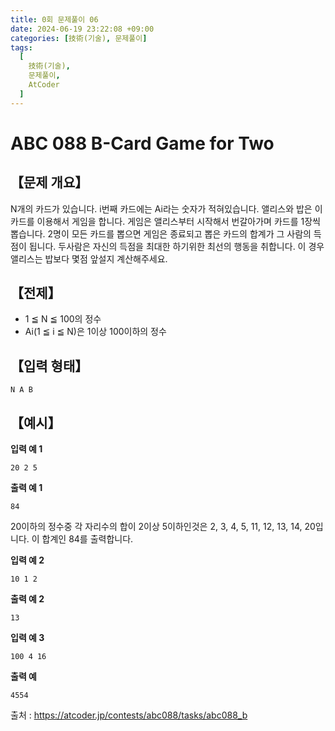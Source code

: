 ```yaml
---
title: 0회 문제풀이 06
date: 2024-06-19 23:22:08 +09:00
categories: [技術(기술), 문제풀이]
tags:
  [
    技術(기술),
    문제풀이,
    AtCoder
  ]
---
```

# ABC 088 B-Card Game for Two
## 【문제 개요】
N개의 카드가 있습니다. i번째 카드에는 Ai라는 숫자가 적혀있습니다.
앨리스와 밥은 이 카드를 이용해서 게임을 합니다. 
게임은 앨리스부터 시작해서 번갈아가며 카드를 1장씩 뽑습니다. 
2명이 모든 카드를 뽑으면 게임은 종료되고 뽑은 카드의 합계가 그 사람의 득점이 됩니다.
두사람은 자신의 득점을 최대한 하기위한 최선의 행동을 취합니다. 이 경우 앨리스는 밥보다 몇점 앞설지 계산해주세요.

## 【전제】
- 1 ≦ N ≦ 100의 정수
- Ai(1 ≦ i ≦ N)은 1이상 100이하의 정수

## 【입력 형태】
```N A B```

## 【예시】

**입력 예 1**

```20 2 5```

**출력 예 1**

```84```

20이하의 정수중 각 자리수의 합이 2이상 5이하인것은 2, 3, 4, 5, 11, 12, 13, 14, 20입니다. 이 합계인 84를 출력합니다.

**입력 예 2**

```10 1 2```

**출력 예 2**

```13```

**입력 예 3**

```100 4 16```

**출력 예**

```4554```

출처 : <a href="https://atcoder.jp/contests/abc088/tasks/abc088_b">https://atcoder.jp/contests/abc088/tasks/abc088_b</a> 